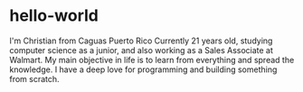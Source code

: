 # hello-world

I'm Christian from Caguas Puerto Rico
Currently 21 years old, studying computer science as a junior, and also 
working as a Sales Associate at Walmart.
My main objective in life is to learn from everything and spread the knowledge.
I have a deep love for programming and building something from scratch.
